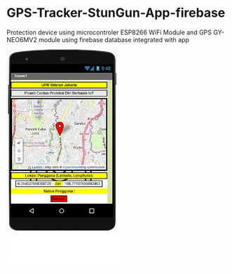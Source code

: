 # GPS-Tracker-StunGun-App-firebase
Protection device using microcontroler ESP8266 WiFi Module and GPS GY-NEO6MV2 module using firebase database integrated with app

<img src="gambar/phone-UI.png" height="500">
